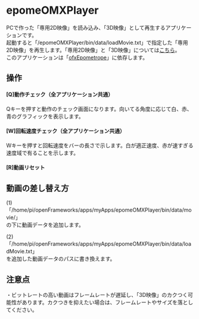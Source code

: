 # epomeOMXPlayer
PCで作った「専用2D映像」を読み込み、「3D映像」として再生するアプリケーションです。  
起動すると「/epomeOMXPlayer/bin/data/loadMovie.txt」で指定した「専用2D映像」を再生します。「専用2D映像」と「3D映像」については<a rel="license" href="https://github.com/yutaka-miki/Epometrope#%E3%82%B3%E3%83%B3%E3%83%86%E3%83%B3%E3%83%84%E9%96%8B%E7%99%BA" target="_blank">こちら</a>。  
このアプリケーションは「<a rel="license" href="https://github.com/yutaka-miki/ofxEpometrope" target="_blank">ofxEpometrope</a>」に依存します。

## 操作
#### [Q]動作チェック（全アプリケーション共通）
Qキーを押すと動作のチェック画面になります。向いてる角度に応じて白、赤、青のグラフィックを表示します。

#### [W]回転速度チェック（全アプリケーション共通）
Wキーを押すと回転速度をバーの長さで示します。白が適正速度、赤が速すぎる速度域で有ることを示します。

#### [R]動画リセット
  
## 動画の差し替え方
(1)「/home/pi/openFrameworks/apps/myApps/epomeOMXPlayer/bin/data/movie/」  
の下に動画データを追加します。  
  
(2)「/home/pi/openFrameworks/apps/myApps/epomeOMXPlayer/bin/data/loadMovie.txt」  
を追加した動画データのパスに書き換えます。
  
## 注意点
・ビットレートの高い動画はフレームレートが遅延し、「3D映像」のカクつく可能性があります。カクつきを抑えたい場合は、フレームレートやサイズを落としてください。
